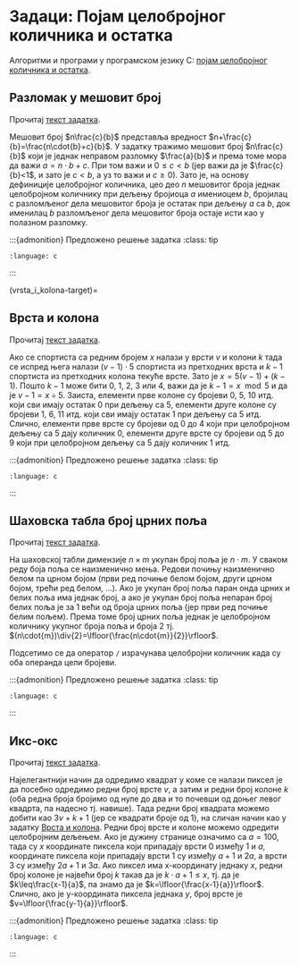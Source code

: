 # Задаци: Појам целобројног количника и остатка

Алгоритми и програми у програмском језику C:
[појам целобројног количника и остатка](https://petlja.org/biblioteka/r/Zbirka/01%20Aritmetika/02%20Celobrojno%20deljenje/01%20Pojam%20div%20i%20mod).

## Разломак у мешовит број

Прочитај [текст задатка](https://petlja.org/biblioteka/r/Zbirka/razlomak_u_mesovit_broj).

Мешовит број $n\frac{c}{b}$ представља вредност
$n+\frac{c}{b}=\frac{n\cdot{b}+c}{b}$. У задатку тражимо мешовит број
$n\frac{c}{b}$ који је једнак неправом разломку $\frac{a}{b}$ и према томе мора
да важи $a=n\cdot{b}+c$. При том важи и $0\leq{c}<b$ (jер важи да је
$\frac{c}{b}<1$, и зато је $c<b$, а уз то важи и $c\geq{0}$). Зато је, на
основу дефиниције целобројног количника, цео део $n$ мешовитог броја једнак
целобројном количнику при дељењу бројиоца $a$ имениоцем $b$, бројилац $c$
разломљеног дела мешовитог броја је остатак при дељењу $a$ са $b$, док именилац
$b$ разломљеног дела мешовитог бројa остаје исти као у полазном разломку.

:::{admonition} Предложено решење задатка
:class: tip

```{literalinclude} code/razlomak_u_mesovit_broj.c
:language: c
```

:::

(vrsta_i_kolona-target)=

## Врста и колона

Прочитај [текст задатка](https://petlja.org/biblioteka/r/Zbirka/vrsta_i_kolona).

Ако се спортиста са редним бројем $x$ налази у врсти $v$ и колони $k$ тада се
испред њега налази $(v-1)\cdot{5}$ спортиста из претходних врста и $k-1$
спортиста из претходних колона текуће врсте. Зато је $x=5(v-1)+(k-1)$. Пошто
$k-1$ може бити $0$, $1$, $2$, $3$ или $4$, важи да је $k-1=x\mod{5}$ и да
је $v-1=x\div{5}$. Заиста, елементи прве колоне су бројеви $0$, $5$, $10$ итд.
који сви имају остатак $0$ при дељењу са $5$, елементи друге колоне су бројеви
$1$, $6$, $11$ итд. који сви имају остатак $1$ при дељењу са $5$ итд. Слично,
елементи прве врсте су бројеви од $0$ до $4$ који при целобројном дељењу са $5$
дају количник $0$, елементи друге врсте су бројеви од $5$ до $9$ који при
целобројном дељењу са $5$ дају количник $1$ итд.

:::{admonition} Предложено решење задатка
:class: tip

```{literalinclude} code/vrsta_i_kolona.c
:language: c
```

:::

## Шаховска табла број црних поља

Прочитај [текст задатка](https://petlja.org/biblioteka/r/Zbirka/sahovska_tabla_broj_crnih_polja).

На шаховској табли димензије $n\times{m}$ укупан број поља је $n\cdot{m}$. У
сваком реду боја поља се наизменично мења. Редови почињу наизменично белом па
црном бојом (први ред почиње белом бојом, други црном бојом, трећи ред белом,
...). Ако је укупан број поља паран онда црних и белих поља има једнак број, а
ако је укупан број поља непаран број белих поља је за 1 већи од броја црних
поља (јер први ред почиње белим пољем). Према томе број црних поља једнак је
целобројном количнику укупног броја поља и броја 2 тј.
$(n\cdot{m})\div{2}=\lfloor{\frac{n\cdot{m}}{2}}\rfloor$.

Подсетимо се да оператор `/` израчунава целобројни количник када су оба
операнда цели бројеви.

:::{admonition} Предложено решење задатка
:class: tip

```{literalinclude} code/sahovska_tabla_broj_crnih_polja.c
:language: c
```

:::

## Икс-окс

Прочитај [текст задатка](https://petlja.org/biblioteka/r/Zbirka/iks_oks).

Најелегантнији начин да одредимо квадрат у коме се налази пиксел је да посебно
одредимо редни број врсте $v$, а затим и редни број колоне $k$ (оба редна броја
бројимо од нуле до два и то почевши од доњег левог квадрта, па надесно тј.
навише). Тада редни број квадрата можемо добити као $3v+k+1$ (јер се квадрати
броје од 1), на сличан начин као у задатку
[Врста и колона](vrsta_i_kolona-target). Редни број врсте и колоне можемо
одредити целобројним дељењем. Ако је дужину странице означимо са $a=100$, тада
су $x$ координате пиксела који припадају врсти $0$ између $1$ и $a$, координате
пиксела који припадају врсти $1$ су између $a+1$ и $2a$, а врсти $3$ су између
$2a+1$ и $3a$. Ако пиксел има x-координату једнаку $x$, редни број колоне је
највећи број $k$ такав да је $k\cdot{a}+1\leq{x}$, тј. да је
$k\leq\frac{x-1}{a}$, па знамо да је $k=\lfloor{\frac{x-1}{a}}\rfloor$. Слично,
ако је y-координата пиксела једнака $y$, број врсте је
$v=\lfloor{\frac{y-1}{a}}\rfloor$.

:::{admonition} Предложено решење задатка
:class: tip

```{literalinclude} code/iks_oks.c
:language: c
```

:::
